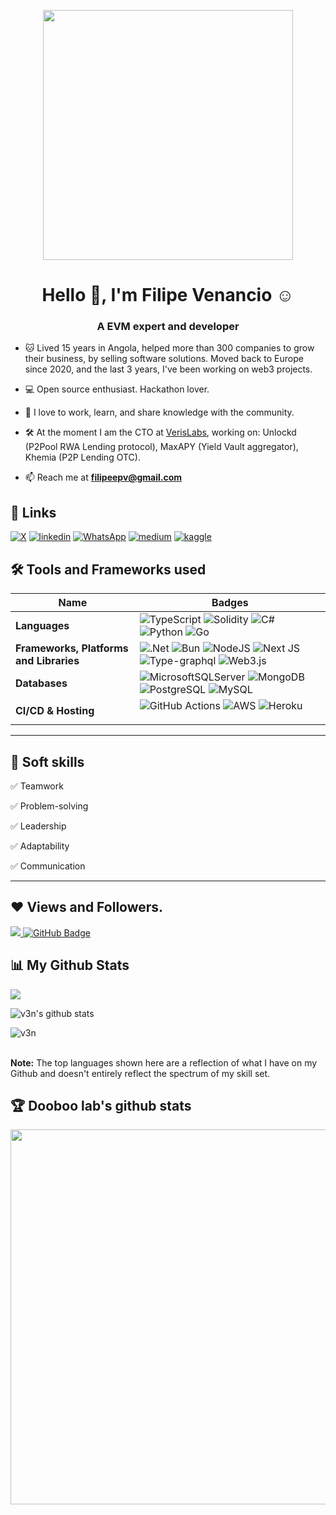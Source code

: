 <p align="center">
  <img src="https://i.seadn.io/s/raw/files/e0d81b24a4f28bed20b495528450fdfd.png?auto=format&dpr=1&w=1000" width=400 style="display: block; margin: 0 auto"/>
</p>

<h1 align="center">Hello 👋, I'm Filipe Venancio ☺</h1>
<h3 align="center">A EVM expert and developer</h3>

- 🐱 Lived 15 years in Angola, helped more than 300 companies to grow their business, by selling software solutions. 
Moved back to Europe since 2020, and the last 3 years, I've been working on web3 projects.

- 💻 Open source enthusiast. Hackathon lover.

- 💎 I love to work, learn, and share knowledge with the community.

- 🛠️ At the moment I am the CTO at [VerisLabs](https://www.linkedin.com/company/verislabs/), working on: Unlockd (P2Pool RWA Lending protocol), MaxAPY (Yield Vault aggregator), Khemia (P2P Lending OTC).

- 📫 Reach me at **filipeepv@gmail.com**


## 🔗 Links
[![X](https://img.shields.io/badge/X-%23000000.svg?style=for-the-badge&logo=X&logoColor=white)](https://x.com/filipeV3nancio) 
[![linkedin](https://img.shields.io/badge/linkedin-0A66C2?style=for-the-badge&logo=linkedin&logoColor=white)](https://www.linkedin.com/in/fepvenancio/)
[![WhatsApp](https://img.shields.io/badge/WhatsApp-25D366?style=for-the-badge&logo=whatsapp&logoColor=white)](https://wa.me/447393393071)
[![medium](https://img.shields.io/badge/medium-fff?style=for-the-badge&logo=medium&logoColor=black)](https://medium.com/@v3n)
[![kaggle](https://drive.google.com/file/d/1K6JfiJ9SyjBVhbd4rM82eLecp-UoITq1/view?usp=sharing)](https://www.kaggle.com/fvenancio)

## 🛠 Tools and Frameworks used

Name | Badges
--- | --- 
**Languages**  |  ![TypeScript](https://img.shields.io/badge/typescript-%23007ACC.svg?style=for-the-badge&logo=typescript&logoColor=white) ![Solidity](https://img.shields.io/badge/Solidity-%23363636.svg?style=for-the-badge&logo=solidity&logoColor=white) ![C#](https://img.shields.io/badge/c%23-%23239120.svg?style=for-the-badge&logo=csharp&logoColor=white) ![Python](https://img.shields.io/badge/python-%2300f.svg?style=for-the-badge&logo=python&logoColor=white) ![Go](https://img.shields.io/badge/go-%2300ADD8.svg?style=for-the-badge&logo=go&logoColor=white)
**Frameworks, Platforms and Libraries** | ![.Net](https://img.shields.io/badge/.NET-5C2D91?style=for-the-badge&logo=.net&logoColor=white) ![Bun](https://img.shields.io/badge/Bun-%23000000.svg?style=for-the-badge&logo=bun&logoColor=white) ![NodeJS](https://img.shields.io/badge/node.js-6DA55F?style=for-the-badge&logo=node.js&logoColor=white) ![Next JS](https://img.shields.io/badge/Next-black?style=for-the-badge&logo=next.js&logoColor=white) ![Type-graphql](https://img.shields.io/badge/-TypeGraphQL-%23C04392?style=for-the-badge) ![Web3.js](https://img.shields.io/badge/web3.js-F16822?style=for-the-badge&logo=web3.js&logoColor=white)
**Databases**  | ![MicrosoftSQLServer](https://img.shields.io/badge/Microsoft%20SQL%20Server-CC2927?style=for-the-badge&logo=microsoft%20sql%20server&logoColor=white) ![MongoDB](https://img.shields.io/badge/MongoDB-%234ea94b.svg?style=for-the-badge&logo=mongodb&logoColor=white) ![PostgreSQL](https://img.shields.io/badge/postgresql-%23039BE5.svg?style=for-the-badge&logo=postgresql) ![MySQL](https://img.shields.io/badge/mysql-%2300f.svg?style=for-the-badge&logo=mysql&logoColor=white)
**CI/CD & Hosting**   | ![GitHub Actions](https://img.shields.io/badge/github%20actions-%232671E5.svg?style=for-the-badge&logo=githubactions&logoColor=white) ![AWS](https://img.shields.io/badge/AWS-%23FF9900.svg?style=for-the-badge&logo=amazon-aws&logoColor=white) ![Heroku](https://img.shields.io/badge/heroku-%23430098.svg?style=for-the-badge&logo=heroku&logoColor=white) </p> 

<hr>

## 👔 Soft skills

✅ Teamwork

✅ Problem-solving 

✅ Leadership

✅ Adaptability

✅ Communication

<hr>

## ❤ Views and Followers.

<a href="https://github.com/fepvenancio/github-profile-views-counter">
    <img src="https://komarev.com/ghpvc/?username=fepvenancio">
</a>
<a href="https://github.com/fepvenancio?tab=followers"><img src="https://img.shields.io/github/followers/fepvenancio?label=Followers&style=social" alt="GitHub Badge"></a>


 <br>

## 📊 My Github Stats

<p><img align="center" src="https://github-readme-stats.vercel.app/api/top-langs/?username=fepvenancio&layout=compact&theme=dark&hide_border=false" /></p>
<p><img align="center" src="https://github-readme-stats.vercel.app/api?username=fepvenancio&show_icons=true&include_all_commits=true&count_private=true&layout=compact&theme=dark&hide_border=false&border_radius=2&hide=contribs" alt="v3n's github stats" /></p>

<p><img align="center" src="https://github-readme-streak-stats.herokuapp.com/?user=fepvenancio&theme=dark" alt="v3n" /></p>
<br/>
<b>Note:</b> The top languages shown here are a reflection of what I have on my Github and doesn't entirely reflect the spectrum of my skill set.

<br/>

## 🏆 Dooboo lab's github stats

<a href="https://stats.dooboo.io/en"><img src="https://stats.dooboo.io/api/github-trophies?login=fepvenancio" width="600" /></a>


